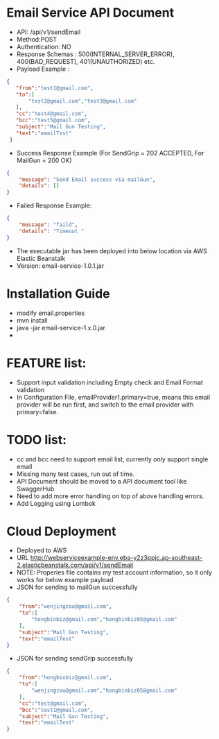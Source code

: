 # Email Service API Document

*  API: /api/v1/sendEmail
* Method:POST
* Authentication: NO 
* Response Schemas : 500(INTERNAL_SERVER_ERROR), 400(BAD_REQUEST), 401(UNAUTHORIZED) etc.
* Payload Example : 
 ```json
{
    "from":"test1@gmail.com",
    "to":[
        "test2@gmail.com","test3@gmail.com"
    ], 
    "cc":"test4@gmail.com",
    "bcc":"test5@gmail.com",
    "subject":"Mail Gun Testing",
    "text":"emailTest"
  }
```
* Success Response Example (For SendGrip = 202 ACCEPTED, For MailGun = 200 OK)
```json
{
    "message": "Send Email success via mailGun",
    "details": []
}
```
* Failed Response Example:
```json
{
    "message": "faild",
    "details": "Timeout "
}
```

* The executable jar has been deployed into below location via AWS Elastic Beanstalk
* Version:
  email-service-1.0.1.jar

# Installation Guide
* modify email.properties
* mvn install
* java -jar email-service-1.x.0.jar
* 
# FEATURE list:
* Support input validation including Empty check and Email Format validation
* In Configuration File, emailProvider1.primary=true, means this email provider will be run first, and switch to the email provider with primary=false. 


# TODO list:
* cc and bcc need to support email list, currently only support single email
* Missing many test cases, run out of time.
* API Document should be moved to a API document tool like SwaggerHub
* Need to add more error handling on top of above handling errors.
* Add Logging using Lombok

# Cloud Deployment
* Deployed to AWS 
* URL http://webserviceexample-env.eba-y2z3ppjc.ap-southeast-2.elasticbeanstalk.com/api/v1/sendEmail
* NOTE: Properies file contains my test account information, so it only works for below example payload
* JSON for sending to mailGun successfully
```json
{
    "from":"wenjingzou@gmail.com",
    "to":[
        "hongbinbiz@gmail.com","hongbinbiz05@gmail.com"
    ], 
    "subject":"Mail Gun Testing",
    "text":"emailTest"
}
```
* JSON for sending sendGrip successfully
```json
{
    "from":"hongbinbiz@gmail.com",
    "to":[
        "wenjingzou@gmail.com","hongbinbiz05@gmail.com"
    ], 
    "cc":"test@gmail.com",
    "bcc":"test1@gmail.com",
    "subject":"Mail Gun Testing",
    "text":"emailTest"
}
```
